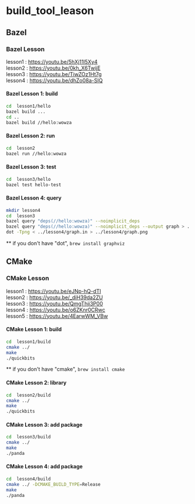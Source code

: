 # build_tool_leason

## Bazel

### Bazel Lesson

lesson1 : <https://youtu.be/5hXj11l5Xy4>\
lesson2 : <https://youtu.be/0kh_X6TwijE>\
lesson3 : <https://youtu.be/TiwZOz1Ht7g>\
lesson4 : <https://youtu.be/dhZo08a-SIQ>

#### Bazel Lesson 1: build

```bash
cd  lesson1/hello
bazel build ...
cd ..
bazel build //hello:wowza
```

#### Bazel Lesson 2: run

```bash
cd  lesson2
bazel run //hello:wowza
```

#### Bazel Lesson 3: test

```bash
cd  lesson3/hello
bazel test hello-test
```

#### Bazel Lesson 4: query

```bash
mkdir lesson4
cd  lesson3
bazel query "deps(//hello:wowza)" --noimplicit_deps
bazel query "deps(//hello:wowza)" --noimplicit_deps --output graph > ../lesson4/graph.in
dot -Tpng < ../lesson4/graph.in > ../lesson4/graph.png
```

** if you don't have "dot", ```brew install graphviz```

## CMake

### CMake Lesson

lesson1 : <https://youtu.be/eJNp-hQ-dTI>\
lesson2 : <https://youtu.be/_diH39da2ZU>\
lesson3 : <https://youtu.be/QmgThji3P00>\
lesson4 : <https://youtu.be/o6ZKnr0CRwc>\
lesson5 : <https://youtu.be/4EarwWM_VBw>

#### CMake Lesson 1: build

```bash
cd  lesson1/build
cmake ../
make
./quickbits
```

** if you don't have "cmake", ```brew install cmake```

#### CMake Lesson 2: library

```bash
cd  lesson2/build
cmake ../
make
./quickbits
```

#### CMake Lesson 3: add package

```bash
cd  lesson3/build
cmake ../
make
./panda
```

#### CMake Lesson 4: add package

```bash
cd  lesson4/build
cmake ../ -DCMAKE_BUILD_TYPE=Release
make
./panda
```
